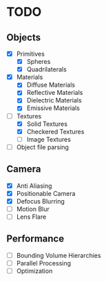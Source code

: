 # TODO

## Objects

- [x] Primitives
  + [x] Spheres
  + [x] Quadrilaterals
- [x] Materials
  + [x] Diffuse Materials
  + [x] Reflective Materials
  + [x] Dielectric Materials
  + [x] Emissive Materials
- [ ] Textures
  + [x] Solid Textures
  + [x] Checkered Textures
  + [ ] Image Textures
- [ ] Object file parsing

## Camera

- [x] Anti Aliasing
- [x] Positionable Camera
- [x] Defocus Blurring
- [ ] Motion Blur
- [ ] Lens Flare

## Performance

- [ ] Bounding Volume Hierarchies
- [ ] Parallel Processing
- [ ] Optimization
